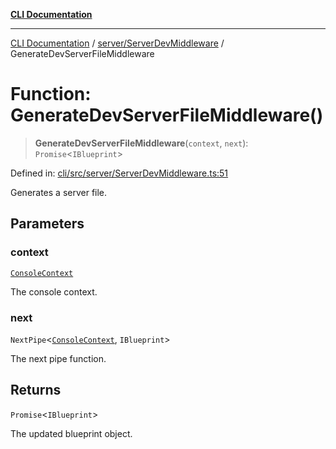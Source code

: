 [**CLI Documentation**](../../../README.md)

***

[CLI Documentation](../../../README.md) / [server/ServerDevMiddleware](../README.md) / GenerateDevServerFileMiddleware

# Function: GenerateDevServerFileMiddleware()

> **GenerateDevServerFileMiddleware**(`context`, `next`): `Promise`\<`IBlueprint`\>

Defined in: [cli/src/server/ServerDevMiddleware.ts:51](https://github.com/stonemjs/cli/blob/a8ddb59abbd77ddb2870c689c0c7e80297d24c5a/src/server/ServerDevMiddleware.ts#L51)

Generates a server file.

## Parameters

### context

[`ConsoleContext`](../../../declarations/interfaces/ConsoleContext.md)

The console context.

### next

`NextPipe`\<[`ConsoleContext`](../../../declarations/interfaces/ConsoleContext.md), `IBlueprint`\>

The next pipe function.

## Returns

`Promise`\<`IBlueprint`\>

The updated blueprint object.
